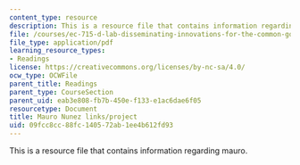 ```yaml
---
content_type: resource
description: This is a resource file that contains information regarding mauro.
file: /courses/ec-715-d-lab-disseminating-innovations-for-the-common-good-spring-2007/09fcc8cc88fc140572ab1ee4b612fd93_MITEC_715S07_mauro.pdf
file_type: application/pdf
learning_resource_types:
- Readings
license: https://creativecommons.org/licenses/by-nc-sa/4.0/
ocw_type: OCWFile
parent_title: Readings
parent_type: CourseSection
parent_uid: eab3e808-fb7b-450e-f133-e1ac6dae6f05
resourcetype: Document
title: Mauro Nunez links/project
uid: 09fcc8cc-88fc-1405-72ab-1ee4b612fd93
---
```

This is a resource file that contains information regarding mauro.